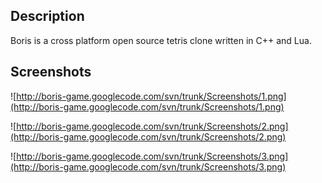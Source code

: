 ## Description ##

Boris is a cross platform open source tetris clone written in C++ and Lua.

## Screenshots ##

![http://boris-game.googlecode.com/svn/trunk/Screenshots/1.png](http://boris-game.googlecode.com/svn/trunk/Screenshots/1.png)

![http://boris-game.googlecode.com/svn/trunk/Screenshots/2.png](http://boris-game.googlecode.com/svn/trunk/Screenshots/2.png)

![http://boris-game.googlecode.com/svn/trunk/Screenshots/3.png](http://boris-game.googlecode.com/svn/trunk/Screenshots/3.png)